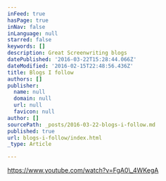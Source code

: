 ```yaml
---
inFeed: true
hasPage: true
inNav: false
inLanguage: null
starred: false
keywords: []
description: Great Screenwriting blogs
datePublished: '2016-03-22T15:28:44.066Z'
dateModified: '2016-02-15T22:48:56.436Z'
title: Blogs I follow
authors: []
publisher:
  name: null
  domain: null
  url: null
  favicon: null
author: []
sourcePath: _posts/2016-03-22-blogs-i-follow.md
published: true
url: blogs-i-follow/index.html
_type: Article

---
```

https://www.youtube.com/watch?v=FgA0\_4WKegA